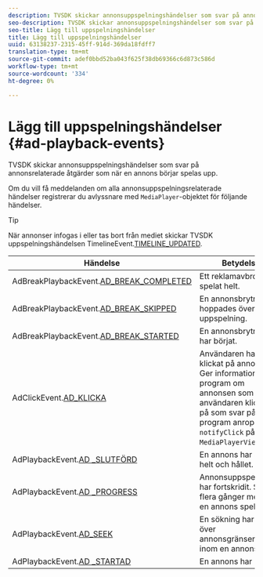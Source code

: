 ```yaml
---
description: TVSDK skickar annonsuppspelningshändelser som svar på annonsrelaterade åtgärder som när en annons börjar spelas upp.
seo-description: TVSDK skickar annonsuppspelningshändelser som svar på annonsrelaterade åtgärder som när en annons börjar spelas upp.
seo-title: Lägg till uppspelningshändelser
title: Lägg till uppspelningshändelser
uuid: 63138237-2315-45ff-914d-369da18fdff7
translation-type: tm+mt
source-git-commit: adef0bbd52ba043f625f38db69366c6d873c586d
workflow-type: tm+mt
source-wordcount: '334'
ht-degree: 0%

---
```



# Lägg till uppspelningshändelser {#ad-playback-events}

TVSDK skickar annonsuppspelningshändelser som svar på annonsrelaterade åtgärder som när en annons börjar spelas upp.

Om du vill få meddelanden om alla annonsuppspelningsrelaterade händelser registrerar du avlyssnare med `MediaPlayer`-objektet för följande händelser.

>[!TIP]
>
>När annonser infogas i eller tas bort från mediet skickar TVSDK uppspelningshändelsen TimelineEvent.[TIMELINE_UPDATED](https://help.adobe.com/en_US/primetime/api/psdk/asdoc-dhls_1.4/com/adobe/mediacore/events/TimelineEvent.html#TIMELINE_UPDATED).

| Händelse | Betydelse |
|---|---|
| AdBreakPlaybackEvent.[AD_BREAK_COMPLETED](https://help.adobe.com/en_US/primetime/api/psdk/asdoc-dhls_1.4/com/adobe/mediacore/events/AdBreakPlaybackEvent.html#AD_BREAK_COMPLETED) | Ett reklamavbrott har spelat helt. |
| AdBreakPlaybackEvent.[AD_BREAK_SKIPPED](https://help.adobe.com/en_US/primetime/api/psdk/asdoc-dhls_1.4/com/adobe/mediacore/events/AdBreakPlaybackEvent.html#AD_BREAK_SKIPPED) | En annonsbrytning hoppades över under uppspelning. |
| AdBreakPlaybackEvent.[AD_BREAK_STARTED](https://help.adobe.com/en_US/primetime/api/psdk/asdoc-dhls_1.4/com/adobe/mediacore/events/AdBreakPlaybackEvent.html#AD_BREAK_STARTED) | En annonsbrytning har börjat. |
| AdClickEvent.[AD_KLICKA](https://help.adobe.com/en_US/primetime/api/psdk/asdoc-dhls_1.4/com/adobe/mediacore/events/AdClickEvent.html#AD_CLICK) | Användaren har klickat på annonsen. Ger information till ditt program om annonsen som användaren klickade på som svar på att ditt program anropade `notifyClick` på `MediaPlayerView`. |
| AdPlaybackEvent.[AD _SLUTFÖRD](https://help.adobe.com/en_US/primetime/api/psdk/asdoc-dhls_1.4/com/adobe/mediacore/events/AdPlaybackEvent.html#AD_COMPLETED) | En annons har spelat helt och hållet. |
| AdPlaybackEvent.[AD _PROGRESS](https://help.adobe.com/en_US/primetime/api/psdk/asdoc-dhls_1.4/com/adobe/mediacore/events/AdPlaybackEvent.html#AD_PROGRESS) | Annonsuppspelningen har fortskridit. Skickas flera gånger medan en annons spelas upp. |
| AdPlaybackEvent.[AD_SEEK](https://help.adobe.com/en_US/primetime/api/psdk/asdoc-dhls_1.4/com/adobe/mediacore/events/AdPlaybackEvent.html#AD_STARTED) | En sökning har gjorts över annonsgränserna eller inom en annons. |
| AdPlaybackEvent.[AD _STARTAD](https://help.adobe.com/en_US/primetime/api/psdk/asdoc-dhls_1.4/com/adobe/mediacore/events/AdPlaybackEvent.html#AD_STARTED) | En annons har börjat. |